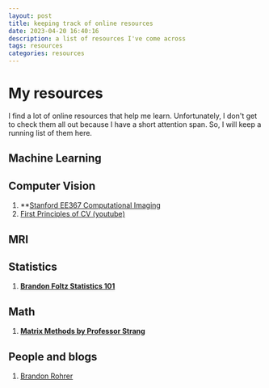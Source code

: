 ```yaml
---
layout: post
title: keeping track of online resources
date: 2023-04-20 16:40:16
description: a list of resources I've come across
tags: resources
categories: resources
---
```


# My resources

I find a lot of online resources that help me learn. Unfortunately, I don't get to check them all out because I have a short attention span. So, I will keep a running list of them here.

## Machine Learning

## Computer Vision
1. **[Stanford EE367 Computational Imaging](https://stanford.edu/class/ee367/)
2. [First Principles of CV (youtube)](https://www.youtube.com/@firstprinciplesofcomputerv3258)
## MRI

## Statistics

1. **[Brandon Foltz Statistics 101](https://www.bcfoltz.com/stats-101/)**

## Math

1. **[Matrix Methods by Professor Strang](https://www.youtube.com/watch?v=Cx5Z-OslNWE&list=PLUl4u3cNGP63oMNUHXqIUcrkS2PivhN3k)**

## People and blogs

1. [Brandon Rohrer](https://e2eml.school/blog.html#121)

